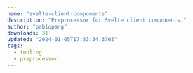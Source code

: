 ```yaml
---
name: "svelte-client-components"
description: "Preprocessor for Svelte client components."
author: "pablopang"
downloads: 31
updated: "2024-01-05T17:53:34.370Z"
tags: 
  - tooling
  - preprocessor
---
```


